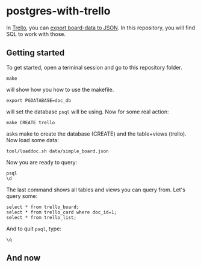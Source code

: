 postgres-with-trello
====================

In [Trello][], you can [export board-data to JSON][export]. In this repository, you will find SQL to work with those.


Getting started
---------------

To get started, open a terminal session and go to this repository folder.

	make 

will show how you how to use the makefile.

	export PGDATABASE=doc_db

will set the database `psql` will be using. Now for some real action:

	make CREATE trello

asks make to create the database (CREATE) and the table+views (trello). Now load some data:

	tool/loaddoc.sh data/simple_board.json

Now you are ready to query:

	psql
	\d

The last command shows all tables and views you can query from. Let's query some:

	select * from trello_board;
	select * from trello_card where doc_id=1;
	select * from trello_list;

And to quit `psql`, type:

	\q


And now
-------



[Trello]: https://trello.com/
[export]: https://help.trello.com/article/747-exporting-data-from-trello-1
